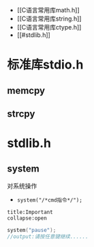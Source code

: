 - [[C语言常用库math.h]]
- [[C语言常用库string.h]]
- [[C语言常用库ctype.h]]
- [[#stdlib.h]]

# 标准库stdio.h
## memcpy

## strcpy

# stdlib.h

## system
对系统操作
- `system("/*cmd指令*/");`
```ad-important
title:Important
collapse:open
```
```c
system("pause");
//output:请按任意键继续......
```

